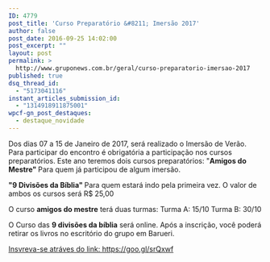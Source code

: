 ```yaml
---
ID: 4779
post_title: 'Curso Preparatório &#8211; Imersão 2017'
author: false
post_date: 2016-09-25 14:02:00
post_excerpt: ""
layout: post
permalink: >
  http://www.gruponews.com.br/geral/curso-preparatorio-imersao-2017
published: true
dsq_thread_id:
  - "5173041116"
instant_articles_submission_id:
  - "1314918911875001"
wpcf-gn_post_destaques:
  - destaque_novidade
---
```

Dos dias 07 a 15 de Janeiro de 2017, será realizado o Imersão de Verão. Para participar do encontro é obrigatória a participação nos cursos preparatórios.
Este ano teremos dois cursos preparatórios:
"<strong>Amigos do Mestre"
</strong>Para quem já participou de algum imersão.

<strong>"9 Divisões da Bíblia"
</strong>Para quem estará indo pela primeira vez.
O valor de ambos os cursos será R$ 25,00

O curso <strong>amigos do mestre</strong> terá duas turmas:
Turma A: 15/10
Turma B: 30/10

O Curso das <strong>9 divisões da bíblia</strong> será online.
Após a inscrição, você poderá retirar os livros no escritório do grupo em Barueri.

<a href="https://goo.gl/srQxwf">Insvreva-se atráves do link: https://goo.gl/srQxwf</a>